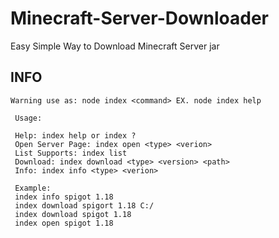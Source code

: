 # Minecraft-Server-Downloader
Easy Simple Way to Download Minecraft Server jar

## INFO
```
Warning use as: node index <command> EX. node index help

 Usage:

 Help: index help or index ?
 Open Server Page: index open <type> <verion>
 List Supports: index list
 Download: index download <type> <version> <path>
 Info: index info <type> <verion>

 Example:
 index info spigot 1.18
 index download spigort 1.18 C:/
 index download spigot 1.18
 index open spigot 1.18
 
```
